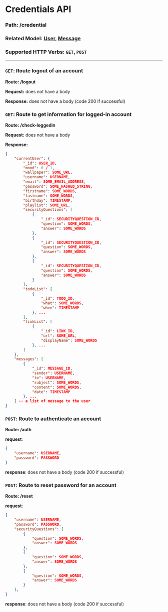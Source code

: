 # Credentials API
### Path: /credential
### Related Model: [User](../models/user.js), [Message](../models/message.js)
### Supported HTTP Verbs: ```GET```, ```POST```
---
### ```GET```: Route logout of an account
**Route: /logout**

**Request:** does not have a body

**Response:** does not have a body (code 200 if successful)

### ```GET```: Route to get information for logged-in account
**Route: /check-loggedin**

**Request:** does not have a body

**Response:** 
```json
{
    "currentUser": {
        "_id": USER_ID,
        "mood": 0 / 1,
        "wallpaper": SOME_URL,
        "username": USERNAME,
        "email": SOME_EMAIL_ADDRESS,
        "password": SOME_HASHED_STRING,
        "firstname": SOME_WORDS,
        "lastname": SOME_WORDS,
        "birthday": TIMESTAMP,
        "playlist": SOME_URL,
        "securityQuestions": [
            {
                "_id": SECURITYQUESTION_ID,
                "question": SOME_WORDS,
                "answer": SOME_WORDS
            },
            {
                "_id": SECURITYQUESTION_ID,
                "question": SOME_WORDS,
                "answer": SOME_WORDS
            },
            {
                "_id": SECURITYQUESTION_ID,
                "question": SOME_WORDS,
                "answer": SOME_WORDS
            }
        ],
        "todoList": [
            {
                "_id": TODO_ID,
                "what": SOME_WORDS,
                "when": TIMESTAMP
            }, ...
        ],
        "linkList": [
            {
                "_id": LINK_ID,
                "url": SOME_URL,
                "displayName": SOME_WORDS
            }, ...
        ]
    },
    "messages": [
        {
            "_id": MESSAGE_ID,
            "sender": USERNAME,
            "to": USERNAME,
            "subject": SOME_WORDS,
            "content": SOME_WORDS,
            "date": TIMESTAMP
        }, ...
    ] -- a list of message to the user
}

```

### ```POST```: Route to authenticate an account
**Route: /auth**

**request**:
```json
{
    "username": USERNAME,
    "password": PASSWORD
}
```

**response**: does not have a body (code 200 if successful)

### ```POST```: Route to reset password for an account
**Route: /reset**

**request**:
```json
{
    "username": USERNAME,
    "password": PASSWORD,
    "securityQuestions": [
        {
            "question": SOME_WORDS,
            "answer": SOME_WORDS
        },
        {
            "question": SOME_WORDS,
            "answer": SOME_WORDS
        },
        {
            "question": SOME_WORDS,
            "answer": SOME_WORDS
        }
    ],
}
```

**response**: does not have a body (code 200 if successful)